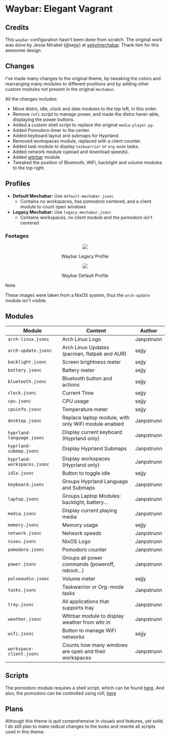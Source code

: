# Waybar: Elegant Vagrant

## Credits

This `waybar` configuration hasn't been done from scratch. The original work was done by Jesse Mirabel (@sejjy) at [sejjy/mechabar](https://github.com/sejjy/mechabar). Thank him for this awesome design.

## Changes

I've made many changes to the original theme, by tweaking the colors and rearranging many modules to different positions and by adding other custom modules not present in the original `mechabar`.

All the changes includes:

- Move distro, idle, clock and date modules to the top left, in this order.
- Remove `rofi` script to manage power, and made the distro haver-able, displaying the power buttons.
- Added a custom shell script to replace the original `media-player.py`.
- Added Pomodoro timer to the center.
- Added keyboard layout and submaps for Hyprland.
- Removed workspaces module, replaced with a client counter.
- Added task module to display `taskwarrior` or `org-mode` tasks.
- Added network module (upload and download speeds).
- Added [wttrbar](https://github.com/bjesus/wttrbar) module
- Tweaked the position of Bluetooth, WiFi, backlight and volume modules to the top right.

## Profiles

- **Default Mechabar:** Use `default-mechabar.jsonc`
    - Contains no workspaces, has pomodoro centered, and a client module to count open windows
- **Legacy Mechabar:** Use `legacy-mechabar.jsonc`
    - Contains workspaces, no client module and the pomodoro isn't centered

### Footages

<div align="center">
  <img src="https://git.disroot.org/janpstrunn/images/raw/branch/main/elegantvagrant/2025-04-21-waybar-legacy.webp">
  <p>Waybar Legacy Profile</p>
  <img src="https://git.disroot.org/janpstrunn/images/raw/branch/main/elegantvagrant/2025-04-21-waybar-default.webp">
  <p>Waybar Default Profile</p>
</div>

> [!NOTE]
> These images were taken from a NixOS system, thus the `arch-update` module isn't visible.

## Modules

| Module                      | Content                                               | Author     |
| --------------------------- | ----------------------------------------------------- | ---------- |
| `arch-linux.jsonc`          | Arch Linux Logo                                       | Janpstrunn |
| `arch-update.jsonc`         | Arch Linux Updates (pacman, flatpak and AUR)          | sejjy      |
| `backlight.jsonc`           | Screen brightness meter                               | sejjy      |
| `battery.jsonc`             | Battery meter                                         | sejjy      |
| `bluetooth.jsonc`           | Bluetooth button and actions                          | sejjy      |
| `clock.jsonc`               | Current Time                                          | sejjy      |
| `cpu.jsonc`                 | CPU usage                                             | sejjy      |
| `cpuinfo.jsonc`             | Temperature meter                                     | sejjy      |
| `desktop.jsonc`             | Replace laptop module, with only WiFi module enabled  | Janpstrunn |
| `hyprland-language.jsonc`   | Display current keyboard (Hyprland only)              | Janpstrunn |
| `hyprland-submap.jsonc`     | Display Hyprland Submaps                              | Janpstrunn |
| `hyprland-workspaces.jsonc` | Display workspaces (Hyprland only)                    | Janpstrunn |
| `idle.jsonc`                | Button to toggle idle                                 | sejjy      |
| `keyboard.jsonc`            | Groups Hyprland Language and Submaps                  | Janpstrunn |
| `laptop.jsonc`              | Groups Laptop Modules: backlight, battery...          | Janpstrunn |
| `media.jsonc`               | Display current playing media                         | Janpstrunn |
| `memory.jsonc`              | Memory usage                                          | sejjy      |
| `network.jsonc`             | Network speeds                                        | Janpstrunn |
| `nixos.jsonc`               | NixOS Logo                                            | Janpstrunn |
| `pomodoro.jsonc`            | Pomodoro counter                                      | Janpstrunn |
| `power.jsonc`               | Groups all power commands (poweroff, reboot...)       | Janpstrunn |
| `pulseaudio.jsonc`          | Volume meter                                          | sejjy      |
| `tasks.jsonc`               | Taskwarrior or Org-mode tasks                         | Janpstrunn |
| `tray.jsonc`                | All applications that supports tray                   | Janpstrunn |
| `weather.jsonc`             | Wttrbar module to display weather from wttr.in        | Janpstrunn |
| `wifi.jsonc`                | Button to manage WiFi networks                        | sejjy      |
| `workspace-client.jsonc`    | Counts how many windows are open and their workspaces | Janpstrunn |

## Scripts

The pomodoro module requires a shell script, which can be found [here](https://github.com/janpstrunn/dotfiles/blob/main/scripts/__pomodoro.sh). And also, the pomodoro can be controlled using rofi, [here](https://github.com/janpstrunn/dotfiles/blob/main/scripts/__pomodoro-control.sh)

## Plans

Although this theme is quit comprehensive in visuals and features, yet solid, I do still plan to make radical changes to the looks and rewrite all scripts used in this theme.

